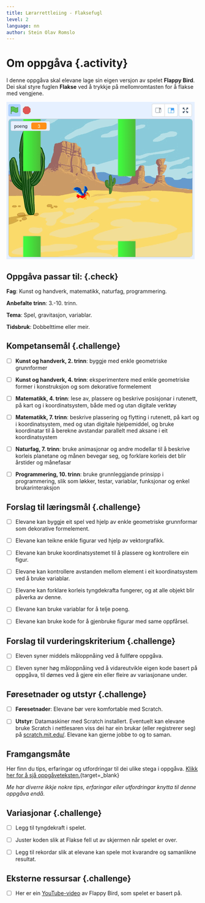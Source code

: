 ```yaml
---
title: Lærarrettleiing - Flaksefugl
level: 2
language: nn
author: Stein Olav Romslo
---
```



# Om oppgåva {.activity}

I denne oppgåva skal elevane lage sin eigen versjon av spelet __Flappy Bird__.
Dei skal styre fuglen __Flakse__ ved å trykkje på mellomromtasten for å flakse
med vengjene.

![Illustrasjon av eit ferdig Flaksefugl-spel](flaksefugl.png)

## Oppgåva passar til: {.check}

__Fag__: Kunst og handverk, matematikk, naturfag, programmering.

__Anbefalte trinn__: 3.-10. trinn.

__Tema__: Spel, gravitasjon, variablar.

__Tidsbruk__: Dobbelttime eller meir.

## Kompetansemål {.challenge}

- [ ] __Kunst og handverk, 2. trinn__: byggje med enkle geometriske grunnformer

- [ ] __Kunst og handverk, 4. trinn__: eksperimentere med enkle geometriske
  former i konstruksjon og som dekorative formelement

- [ ] __Matematikk, 4. trinn__: lese av, plassere og beskrive posisjonar i
  rutenett, på kart og i koordinatsystem, både med og utan digitale verktøy

- [ ] __Matematikk, 7. trinn__: beskrive plassering og flytting i rutenett, på
  kart og i koordinatsystem, med og utan digitale hjelpemiddel, og bruke
  koordinatar til å berekne avstandar parallelt med aksane i eit koordinatsystem

- [ ] __Naturfag, 7. trinn__: bruke animasjonar og andre modellar til å beskrive
  korleis planetane og månen bevegar seg, og forklare korleis det blir årstider
  og månefasar

- [ ] __Programmering, 10. trinn__: bruke grunnleggjande prinsipp i
  programmering, slik som løkker, testar, variablar, funksjonar og enkel
  brukarinteraksjon

## Forslag til læringsmål {.challenge}

- [ ] Elevane kan byggje eit spel ved hjelp av enkle geometriske grunnformar som
  dekorative formelement.

- [ ] Elevane kan teikne enkle figurar ved hjelp av vektorgrafikk.

- [ ] Elevane kan bruke koordinatsystemet til å plassere og kontrollere ein
  figur.

- [ ] Elevane kan kontrollere avstanden mellom element i eit koordinatsystem ved
  å bruke variablar.

- [ ] Elevane kan forklare korleis tyngdekrafta fungerer, og at alle objekt blir
  påverka av denne.

- [ ] Elevane kan bruke variablar for å telje poeng.

- [ ] Elevane kan bruke kode for å gjenbruke figurar med same oppfårsel.

## Forslag til vurderingskriterium {.challenge}

- [ ] Eleven syner middels måloppnåing ved å fullføre oppgåva.

- [ ] Eleven syner høg måloppnåing ved å vidareutvikle eigen kode basert på
  oppgåva, til dømes ved å gjere ein eller fleire av variasjonane under.

## Føresetnader og utstyr {.challenge}

- [ ] __Føresetnader__: Elevane bør vere komfortable med Scratch.

- [ ] __Utstyr__: Datamaskiner med Scratch installert. Eventuelt kan elevane
  bruke Scratch i nettlesaren viss dei har ein brukar (eller registrerer seg) på
  [scratch.mit.edu/](https://scratch.mit.edu/). Elevane kan gjerne jobbe to og
  to saman.

## Framgangsmåte

Her finn du tips, erfaringar og utfordringar til dei ulike stega i oppgåva.
[Klikk her for å sjå
oppgåveteksten.](../flaksefugl/flaksefugl_nn.html){target=_blank}

_Me har diverre ikkje nokre tips, erfaringar eller utfordringar knytta til denne
oppgåva endå._

## Variasjonar {.challenge}

- [ ] Legg til tyngdekraft i spelet.

- [ ] Juster koden slik at Flakse fell ut av skjermen når spelet er over.

- [ ] Legg til rekordar slik at elevane kan spele mot kvarandre og samanlikne
  resultat.

## Eksterne ressursar {.challenge}

- [ ] Her er ein [YouTube-video](https://www.youtube.com/watch?v%3DfQoJZuBwrkU)
  av Flappy Bird, som spelet er basert på.
